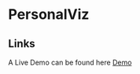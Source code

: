 # PersonalViz

## Links

A Live Demo can be found here [Demo](http://nyu-cs6313-fall2015.github.io/Group-1/)
